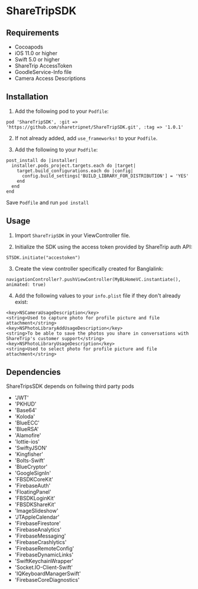 # ShareTripSDK

## Requirements
- Cocoapods
- iOS 11.0 or higher
- Swift 5.0 or higher
- ShareTrip AccessToken
- GoodleService-Info file
- Camera Access Descriptions
 
## Installation

1. Add the following pod to your `Podfile`:

```
pod 'ShareTripSDK', :git => 'https://github.com/sharetripnet/ShareTripSDK.git', :tag => '1.0.1'
```

2. If not already added, add `use_frameworks!` to your `Podfile`.

3. Add the following to your `Podfile`:

```
post_install do |installer|
  installer.pods_project.targets.each do |target|
    target.build_configurations.each do |config|
      config.build_settings['BUILD_LIBRARY_FOR_DISTRIBUTION'] = 'YES'
    end
  end
end
```
Save `Podfile` and run `pod install`


## Usage

1. Import `ShareTripSDK` in your ViewController file.

2. Initialize the SDK using the access token provided by ShareTrip auth API:

```
STSDK.initiate("accestoken")
```
3. Create the view controller specifically created for Banglalink:

```
navigationController?.pushViewController(MyBLHomeVC.instantiate(), animated: true)
```

4. Add the following values to your `info.plist` file if they don't already exist:

```
<key>NSCameraUsageDescription</key>
<string>Used to capture photo for profile picture and file attachment</string>
<key>NSPhotoLibraryAddUsageDescription</key>
<string>To be able to save the photos you share in conversations with ShareTrip's customer support</string>
<key>NSPhotoLibraryUsageDescription</key>
<string>Used to select photo for profile picture and file attachment</string>
```

## Dependencies

ShareTripsSDK depends on follwing third party pods 

 - 'JWT'
 - 'PKHUD'
 - 'Base64'
 - 'Koloda'
 - 'BlueECC'
 - 'BlueRSA'
 - 'Alamofire'
 - 'lottie-ios'
 - 'SwiftyJSON'
 - 'Kingfisher'
 - 'Bolts-Swift'
 - 'BlueCryptor'
 - 'GoogleSignIn'
 - 'FBSDKCoreKit'
 - 'FirebaseAuth'
 - 'FloatingPanel'
 - 'FBSDKLoginKit'
 - 'FBSDKShareKit'
 - 'ImageSlideshow'
 - 'JTAppleCalendar'
 - 'FirebaseFirestore'
 - 'FirebaseAnalytics'
 - 'FirebaseMessaging'
 - 'FirebaseCrashlytics'
 - 'FirebaseRemoteConfig'
 - 'FirebaseDynamicLinks'
 - 'SwiftKeychainWrapper'
 - 'Socket.IO-Client-Swift'
 - 'IQKeyboardManagerSwift'
 - 'FirebaseCoreDiagnostics'
